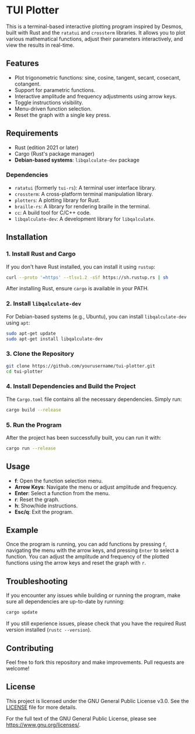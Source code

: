 # TUI Plotter

This is a terminal-based interactive plotting program inspired by Desmos, built with Rust and the `ratatui` and `crossterm` libraries. It allows you to plot various mathematical functions, adjust their parameters interactively, and view the results in real-time.

## Features

- Plot trigonometric functions: sine, cosine, tangent, secant, cosecant, cotangent.
- Support for parametric functions.
- Interactive amplitude and frequency adjustments using arrow keys.
- Toggle instructions visibility.
- Menu-driven function selection.
- Reset the graph with a single key press.

## Requirements

- Rust (edition 2021 or later)
- Cargo (Rust's package manager)
- **Debian-based systems**: `libqalculate-dev` package

### Dependencies

- `ratatui` (formerly `tui-rs`): A terminal user interface library.
- `crossterm`: A cross-platform terminal manipulation library.
- `plotters`: A plotting library for Rust.
- `braille-rs`: A library for rendering braille in the terminal.
- `cc`: A build tool for C/C++ code.
- `libqalculate-dev`: A development library for `libqalculate`.

## Installation

### 1. Install Rust and Cargo

If you don't have Rust installed, you can install it using `rustup`:

```bash
curl --proto '=https' --tlsv1.2 -sSf https://sh.rustup.rs | sh
```

After installing Rust, ensure `cargo` is available in your PATH.

### 2. Install `libqalculate-dev`

For Debian-based systems (e.g., Ubuntu), you can install `libqalculate-dev` using `apt`:

```bash
sudo apt-get update
sudo apt-get install libqalculate-dev
```

### 3. Clone the Repository

```bash
git clone https://github.com/yourusername/tui-plotter.git
cd tui-plotter
```

### 4. Install Dependencies and Build the Project

The `Cargo.toml` file contains all the necessary dependencies. Simply run:

```bash
cargo build --release
```

### 5. Run the Program

After the project has been successfully built, you can run it with:

```bash
cargo run --release
```

## Usage

- **f**: Open the function selection menu.
- **Arrow Keys**: Navigate the menu or adjust amplitude and frequency.
- **Enter**: Select a function from the menu.
- **r**: Reset the graph.
- **h**: Show/hide instructions.
- **Esc/q**: Exit the program.

## Example

Once the program is running, you can add functions by pressing `f`, navigating the menu with the arrow keys, and pressing `Enter` to select a function. You can adjust the amplitude and frequency of the plotted functions using the arrow keys and reset the graph with `r`.

## Troubleshooting

If you encounter any issues while building or running the program, make sure all dependencies are up-to-date by running:

```bash
cargo update
```

If you still experience issues, please check that you have the required Rust version installed (`rustc --version`).

## Contributing

Feel free to fork this repository and make improvements. Pull requests are welcome!

## License

This project is licensed under the GNU General Public License v3.0. See the [LICENSE](LICENSE) file for more details.

For the full text of the GNU General Public License, please see <https://www.gnu.org/licenses/>.
